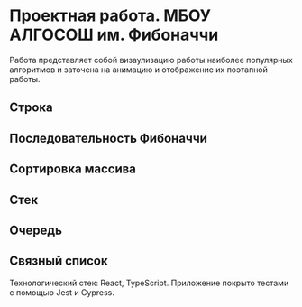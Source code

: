 # Проектная работа. МБОУ АЛГОСОШ им. Фибоначчи

Работа представляет собой визаулизацию работы наиболее популярных алгоритмов и заточена на анимацию и отображение их поэтапной работы.

## Строка
## Последовательность Фибоначчи
## Сортировка массива
## Стек
## Очередь
## Связный список

Технологический стек: React, TypeScript. Приложение покрыто тестами с помощью Jest и Cypress.
